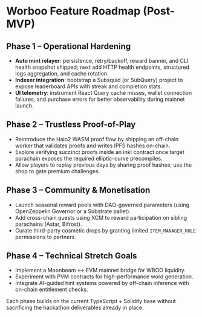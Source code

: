 # Worboo Feature Roadmap (Post-MVP)

## Phase 1 – Operational Hardening
- **Auto mint relayer**: persistence, retry/backoff, reward banner, and CLI health snapshot shipped; next add HTTP health endpoints, structured logs aggregation, and cache rotation.
- **Indexer integration**: bootstrap a Subsquid (or SubQuery) project to expose leaderboard APIs with streak and completion stats.
- **UI telemetry**: instrument React Query cache misses, wallet connection failures, and purchase errors for better observability during mainnet launch.

## Phase 2 – Trustless Proof-of-Play
- Reintroduce the Halo2 WASM proof flow by shipping an off-chain worker that validates proofs and writes IPFS hashes on-chain.
- Explore verifying succinct proofs inside an ink! contract once target parachain exposes the required elliptic-curve precompiles.
- Allow players to replay previous days by sharing proof hashes; use the shop to gate premium challenges.

## Phase 3 – Community & Monetisation
- Launch seasonal reward pools with DAO-governed parameters (using OpenZeppelin Governor or a Substrate pallet).
- Add cross-chain quests using XCM to reward participation on sibling parachains (Astar, Bifrost).
- Curate third-party cosmetic drops by granting limited `ITEM_MANAGER_ROLE` permissions to partners.

## Phase 4 – Technical Stretch Goals
- Implement a Moonbeam <-> EVM mainnet bridge for WBOO liquidity.
- Experiment with PVM contracts for high-performance word generation.
- Integrate AI-guided hint systems powered by off-chain inference with on-chain entitlement checks.

Each phase builds on the current TypeScript + Solidity base without sacrificing the hackathon deliverables already in place.

